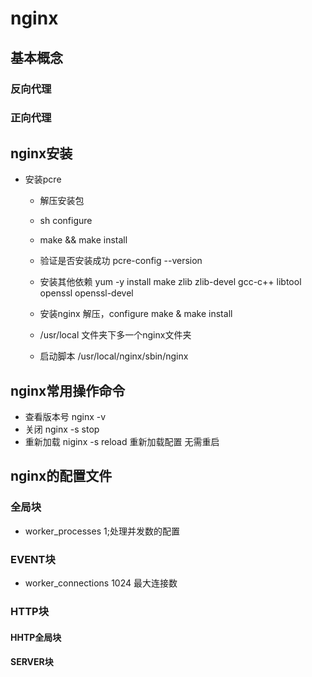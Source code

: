 # nginx
## 基本概念
### 反向代理
### 正向代理

## nginx安装

+ 安装pcre
  + 解压安装包

  + sh configure

  + make && make install

  + 验证是否安装成功 pcre-config --version

  + 安装其他依赖 yum -y install make zlib zlib-devel gcc-c++ libtool openssl openssl-devel

  + 安装nginx 解压，configure  make & make install

  + /usr/local 文件夹下多一个nginx文件夹

  + 启动脚本 /usr/local/nginx/sbin/nginx

     

## nginx常用操作命令

+ 查看版本号 nginx -v
+ 关闭 nginx -s stop
+ 重新加载  niginx -s reload 重新加载配置 无需重启

## nginx的配置文件

### 全局块

+ worker_processes 1;处理并发数的配置

### EVENT块

+ worker_connections 1024 最大连接数

### HTTP块

#### HHTP全局块

#### SERVER块







